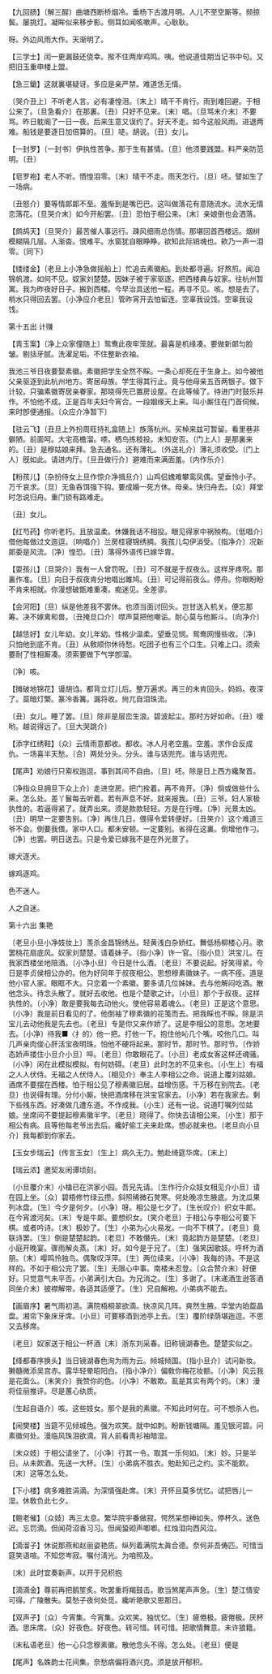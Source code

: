 <!-- { "loadSidebar": true } -->
【九回肠】〔解三酲〕曲塘西断桥烟冷。垂杨下古渡月明。人儿不至空厮等。频掠鬓。屡挑灯。凝眸似来移步影。侧耳如闻咳嗽声。心耿耿。

呀。外边风雨大作。天渐明了。 

【三学士】闰一更漏鼓还侥幸。揿不住两岸鸡鸣。咦。他说道佳期当记书中句。又把旧玉重申楼上盟。

【急三鎗】这就裏堪疑讶。多应是亲严禁。难道恁无情。

〔哭介丑上〕不听老人言。必有凄惶泪。〔末上〕晴干不肯行。雨到难回避。于相公来了。〔旦急看介〕在那裏。〔丑〕只好不见来。〔末〕唱。〔旦骂末介末〕不要骂。昨日躭阁了一日一夜。后来生意又误约了。好天不走。如今这般风雨。进退两难。船钱是要逐日加倍算的。〔旦〕唗。胡说。〔丑〕女儿。 

【一封罗】〔一封书〕伊执性苦争。那于生有甚情。〔旦〕他须要践盟。料严亲防范明。〔丑〕 

【皂罗袍】老人不听。恓惶泪零。〔末〕晴干不走。雨天怎行。〔旦〕呸。譬如生了一场病。

〔丑怒介〕要等情郞郞不至。羞惭到是嘴巴巴。这叫做落花有意随流水。流水无情恋落花。〔旦哭介末〕如今开船罢。〔丑〕恐怕于相公来。〔末〕亲娘倒也会洒落。 

【鹧鸪天】〔旦哭介〕最苦催人事远行。疎风细雨总伤情。那堪回首西楼远。烟树模糊隔几层。人渐杳。恨难平。水窗犹自眼睁睁。欲知此际销魂也。欸乃一声一泪零。〔同下〕 

【缕缕金】〔老旦上小净急做摇船上〕忙追去素徽船。到处都寻遍。好熬煎。闻泊锦帆渡。如何不见。奴家刘楚楚。因妹子被于家驱逐。把西楼典与奴家。往杭州暂寓。我为昨夜好日子。搬到西楼。今早治具送他一程。再寻不见。咳。想是去了。梢水只得回去罢。〔小净应介老旦〕管昨宵开去怕留连。空辜我设饯。空辜我设饯。 

第十五出
计赚

【靑玉案】〔净上众家僮随上〕鸳鸯此夜牢笼就。最喜是机缘凑。要做新郞匀脸皱。剔括牙腻。洗濯足垢。不住整新衣袖。

我池三爷日夜要娶素徽。素徽把学生全然不睬。一条心却死在于生身上。如今被他父亲驱逐到此杭州地方。寄居母族。学生得其行止。竟与他母亲五百两银子。做下计较。只骗素徽寄居亲眷家。那晓得先已置房设屋。在此等候了。待进门时鼓乐并作。不怕他不成。正是百年夫妇今宵合。一段姻缘天上来。叫小厮住在门首伺候。来时卽便通报。〔众应介净暂下〕 

【驻云飞】〔丑旦上外扮周旺持礼盒随上〕族落杭州。买棹来兹可暂留。看里巷非僻陋。前面呵。大宅高檐溜。嗏。栖鸟拣枝投。未知安否。〔门上人〕是那裏来的。〔丑〕是穆姑娘来拜。急去通名。还有薄礼。〔外送礼介〕薄礼须收受。〔门上人〕旣如此。请进内厅。〔旦丑做行介〕避难而来满面羞。〔内作乐介〕 

【粉孩儿】〔杂扮侍女上旦作惊介净揖旦介〕山鸡侣媿难攀鸾凤偶。望垂怜小子。万千哀求。〔旦〕无鱼呑饵强下钩。要成婚一死方休。母亲。快归舟去。〔众〕拜堂时怎说归舟。重门锁有路难走。

〔丑〕女儿。 

【红芍药】你听老朽。且放温柔。休嫌我话不相投。眼见得家中祸殃构。〔低唱介〕借他每做过文迤逗。〔响唱介〕兰房桂寝锦绣裯。我孩儿勾伊消受。〔指净介〕况新郞委是风流。〔净〕惶恐。〔丑〕落得外语传已嫁华胄。

【耍孩儿】〔旦哭介〕我有一人曾罚呪。〔丑〕可不就是于叔夜么。这样牙疼呪。那裏作准。〔旦〕向日于叔夜肯分地唱出雎鸠。〔丑〕可记得前夜么。停舟。你眼盼盼不肯来相就。你漫想破甑难重凑。痴迷见。全差谬。

【会河阳】〔旦〕纵是他差我不罢休。也须当面讨回头。岂甘送入机关。便忘那筹。决不嫁禽和兽。〔丑掩旦口介〕噤声莫把他嘲诟。耐心莫与他厮斗。〔向净介〕 

【越恁好】女儿年幼。女儿年幼。性格少温柔。望垂见悯。鸳鸯网慢些收。〔净〕只怕他到底不肯。〔丑〕从敎顺你休待愁。吃团子也有三个口生。只难上口。须索要耐了性相厮凑。须索要做下气学卽溜。

〔净〕咳。 

【摊破地锦花】谩胡诌。都背立灯儿后。整万遍求。再三的未肯回头。妈妈。夜深了。蘂暗灯檠。篆冷香篝。漏将收。尙兀自泪珠流。

〔丑〕女儿。睡了罢。〔旦〕除非是层峦生浪。碧波起尘。那时方好如命。〔丑〕嗳哟。越说得远了。〔旦大哭跳介〕 

【添字红绣鞋】〔众〕云情雨意都收。都收。冰人月老空羞。空羞。求作合反成仇。一场喜半天愁。〔合〕两处分头。分头。谁与话兜兜。谁与话兜兜。

【尾声】劝娘行只索权迤逗。事到其间不自由。〔旦〕呸。除是日上西方纔聚首。

〔净指众旦拥旦下众上介〕走进空房。把门拴着。再不肯开。〔净〕倘或做些什么来。怎么处。差丫鬟每去听着。若有声息不好。就来报我。〔丑〕三爷。妇人家极执性的。若逼得紧了。就弄出来。须是款款轻轻。方是在行哩。〔净〕光景太凶。〔丑〕明早一定要吿别。〔净〕再住几日。偎得令爱转便好。〔丑笑介〕这个难道三爷不会。倒要我偎。家中人口。都未安顿。一定要别。省得在这裏。倒增他作刁。〔净〕也罢。明日送去。只是令爱已嫁我不是在外光景了。 

嫁犬逐犬。



嫁鸡逐鸡。

色不迷人。



人之自迷。 

第十六出
集艳

〔老旦小旦小净妓妆上〕羡杀金昌锦绣丛。轻黄浅白杂娇红。舞低杨柳楼心月。歌罢桃花扇底风。奴家刘楚楚。请着妹子。〔指小净〕许一官。〔指小旦〕洪宝儿。在我家西楼坐地陪酒。〔小净小旦〕今日是什么酒。〔老旦〕不要说起。好笑得紧。今日是李贞侯相公办的。他为好同年于叔夜相公。思想穆素徽妹子。一病不痊。道是他小官人家。眼眶不大。只恋着一个素徽。要多请几位姊妹。去与他解闷吃酒。散他念头。待念头散了。就好去收他。也是个楚歌之计。〔小旦〕那个于叔夜。这样执性的。〔小净〕敢是要我每去动他火。使他容易着魂么。〔老旦〕正是这个意思。〔小净〕我是前日看见的了。他倒袖了穆素徽的花笺而去。把我睬也不睬。除是洪宝儿去动他我是先去也。〔老旦〕专是你又来作娇了。这是李相公的意思。怎地要去。〔小净〕待我■〈扌的〉他一把。打他一下。抱住他吣几个嘴。咬他几口。叫几声亲肉俊心肝活宝夜明珠。怕他不硬将起来。那时节。那时节。那时节。〔作娇态娇声搂住小旦介小旦〕啐。〔老旦〕你敢眼花了。〔小旦〕老成女客这样还魂骚。〔小净〕闲在此模拟模拟。有何妨碍。〔老旦〕此时怎的不见来也。〔小生上〕有福之人人伏侍。无福之人伏侍人。〔相见介〕奉主人李相公之命。说道上覆刘姑娘。酒席不要摆在西楼。怕于相公见了穆素徽旧居。益增伤感。千万移在别院去。〔老旦〕也说得有理。分付小厮。快把酒席移在洪宝官家去。〔小净〕若在我家去。剩下些残东西。好凑做几遭东道。不作成我。〔小生〕还有一说。说道叮嘱列位姑娘。坐席间不要提起穆素徽半字。〔老旦〕晓得了。你快去请相公来。〔小生〕那于相公有病。且等他每老爷出去后。纔好偷工夫来赴席。想必就来也。〔老旦向小旦介〕我每都到你家去。 

【玉女步瑞云】〔传言玉女〕〔生上〕病久无力。勉赴绮筵华席。〔末上〕 

【瑞云浓】邀契友闲谭顷刻。

〔小旦覆介末〕小榼已在洪家小园。吾兄先请。〔生作行介众妓女相见介小旦〕请在园上坐。〔众〕碧梧修竹绿云攒。斜照稀微石凳寒。何处晚凉生腋底。为沈瓜果列冰盘。〔生〕今夕是何夕。〔小净〕呀。相公是七夕了。〔生长叹介〕织女牛郞。在今宵渡河矣。〔末〕专是牛郞。要想织女。〔笑介老旦〕于相公与李相公可要下棋。或者吟诗。〔末〕极妙了。〔生〕小弟为心火易发。一向不下棋了。〔老旦〕竟联诗罢。〔生〕倒是楚楚起韵。〔老旦〕不敢僭先。〔末〕竟起韵方是楚楚。〔老旦〕小庭开晚宴。骤雨解炎蒸。〔末〕好。如今是于兄了。〔生〕强笑因歌妓。呼杯为酒朋。〔末〕嘤鸣怜独鸟。偶聚叹浮萍。〔生〕两位续来。〔小净〕我每的诗。不是这样的。不如于相公完了罢。〔生〕无限心中事。南楼未忍登。〔众合赞介末〕好便好。只觉意气未平否。小弟满引大白。为兄消之。〔生〕多谢了。〔末递酒生逊答酒同坐介末〕披襟解带。各适其适便了。〔生〕兄自解袍。小弟病不能去。 

【画眉序】暑气雨初浥。满院梧桐翠欲滴。快凉风几阵。爽然生腋。华堂内珀盌晶盘。湘帘下象床牙席。〔小旦〕可要移酒到池亭上去。〔生〕覆阶绿荫堪迤逗。不思又去移席。

〔老旦〕奴家送于相公一杯酒〔末〕浙东刘采春。旧称镜湖春色。楚楚实似之。 

【绛都春序换头】当日镜湖春色洵为雨为云。倾城倾国。〔指小旦介〕试问新妆。獭髓微添吴宫赤。露华轻晕昭阳白。〔指小净介〕偏敎你梅花妆额。〔小净〕风云我是花面么。〔末笑介〕我赞你的色。〔小净〕不敢欺。虱是其实有两个的。〔末〕漫将佳丽推评。尽是蕙心纨质。

〔生起自语介〕咳。这些妓女。那个是我的素徽。不知此时何在。可不想杀人也。 

【闹樊楼】当筵不见倾城色。强为欢笑。就中如刺。盼断钱塘隔。羞见银河碧。问素徽何处。漫临风珠泪欲滴。背人前看靑衫袖暗湿。

〔末众妓〕于相公请坐了。〔小净〕行其一令。取其一乐何如。〔末〕妙。只是半日。从未飮酒。先送一大杯。〔生〕小弟病不胜衣。勉赴知己之约。实不能飮。〔末〕这等怎么处。 

【下小楼】病多难胜涓滴。为深情强赴席。〔末〕开怀且莫多忧忆。试把唇儿一湿。休敎负此七夕。

【鲍老催】〔众妓〕再三太息。繁华院宇番做寂。愕然呆想神如失。停杯久。送色迟。忘罚滴。但闻荷沼香习习。但闻蛩砌声喞喞。红烛泪向西风泣。

【滴溜子】休说那燕和赵丽姿艳质。纵列着满院太眞合德。奈何非吾俦匹。可惜当筵笑语喧。不知您岑寂。嘱付淸光。为咱照及。

〔末〕此时宜奏新声。以开于兄积抱 

【滴滴金】尊前再把鹅笙炙。吹罢重将羯鼓击。歌当煞尾声声急。〔生〕楚江情安可得。广陵散失。莫愁子夜何处觅。纔听艳歌又思那日。

【双声子】〔众〕今宵集。今宵集。众欢笑。独忧忆。〔生〕疲倦极。疲倦极。厌杯酒。思床席。〔众〕好夜色。好夜色。转可惜。转可惜。把歌情舞意。未许狼籍。

〔末私语老旦〕他一心只念穆素徽。散他念头不得。怎么处。〔老旦〕便是 

【尾声】名姝韵士花间集。奈愁病偏将酒兴克。须是放开郁积。

